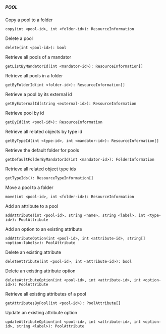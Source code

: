 ##### POOL

Copy a pool to a folder


```
copy(int <pool-id>, int <folder-id>): ResourceInformation
```

Delete a pool


```
delete(int <pool-id>): bool
```

Retrieve all pools of a mandator


```
getListByMandatorId(int <mandator-id>): ResourceInformation[]
```

Retrieve all pools in a folder


```
getByFolderId(int <folder-id>): ResourceInformation[]
```

Retrieve a pool by its external id


```
getByExternalId(string <external-id>): ResourceInformation
```

Retrieve pool by id


```
getById(int <pool-id>): ResourceInformation
```

Retrieve all related objects by type id


```
getByTypeId(int <type-id>, int <mandator-id>): ResourceInformation[]
```

Retrieve the default folder for pools


```
getDefaultFolderByMandatorId(int <mandator-id>): FolderInformation
```

Retrieve all related object type ids


```
getTypeIds(): ResourceTypeInformation[]
```

Move a pool to a folder


```
move(int <pool-id>, int <folder-id>): ResourceInformation
```


Add an attribute to a pool


```
addAttribute(int <pool-id>, string <name>, string <label>, int <type-id>): PoolAttribute
```

Add an option to an existing attribute


```
addAttributeOption(int <pool-id>, int <attribute-id>, string[] <option-labels>): PoolAttribute
```

Delete an existing attribute


```
deleteAttribute(int <pool-id>, int <attribute-id>): bool
```

Delete an existing attribute option


```
deleteAttributeOption(int <pool-id>, int <attribute-id>, int <option-id>): PoolAttribute
```

Retrieve all existing attributes of a pool


```
getAttributesByPool(int <pool-id>): PoolAttribute[]
```

Update an existing attribute option


```
updateAttributeOption(int <pool-id>, int <attribute-id>, int <option-id>, string <label>): PoolAttribute
```

